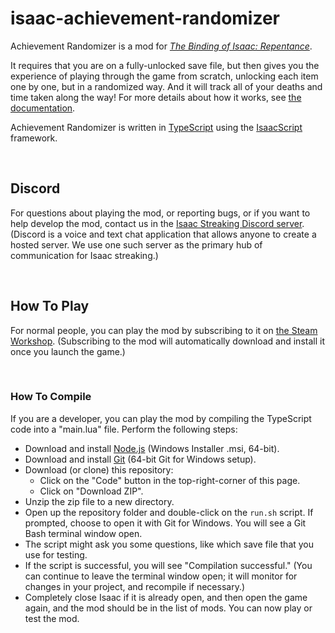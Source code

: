 # isaac-achievement-randomizer

<!-- markdownlint-disable MD033 -->

Achievement Randomizer is a mod for _[The Binding of Isaac: Repentance](https://store.steampowered.com/app/1426300/The_Binding_of_Isaac_Repentance/)_.

It requires that you are on a fully-unlocked save file, but then gives you the experience of playing through the game from scratch, unlocking each item one by one, but in a randomized way. And it will track all of your deaths and time taken along the way! For more details about how it works, see [the documentation](docs/about.md).

Achievement Randomizer is written in [TypeScript](https://www.typescriptlang.org/) using the [IsaacScript](https://isaacscript.github.io/) framework.

<br>

## Discord

For questions about playing the mod, or reporting bugs, or if you want to help develop the mod, contact us in the [Isaac Streaking Discord server](https://discord.gg/GwhUeQjHTF). (Discord is a voice and text chat application that allows anyone to create a hosted server. We use one such server as the primary hub of communication for Isaac streaking.)

<br>

## How To Play

For normal people, you can play the mod by subscribing to it on [the Steam Workshop](https://steamcommunity.com/app/250900/workshop/). (Subscribing to the mod will automatically download and install it once you launch the game.)

<br>

### How To Compile

If you are a developer, you can play the mod by compiling the TypeScript code into a "main.lua" file. Perform the following steps:

- Download and install [Node.js](https://nodejs.org/en/download/) (Windows Installer .msi, 64-bit).
- Download and install [Git](https://git-scm.com/download/win) (64-bit Git for Windows setup).
- Download (or clone) this repository:
  - Click on the "Code" button in the top-right-corner of this page.
  - Click on "Download ZIP".
- Unzip the zip file to a new directory.
- Open up the repository folder and double-click on the `run.sh` script. If prompted, choose to open it with Git for Windows. You will see a Git Bash terminal window open.
- The script might ask you some questions, like which save file that you use for testing.
- If the script is successful, you will see "Compilation successful." (You can continue to leave the terminal window open; it will monitor for changes in your project, and recompile if necessary.)
- Completely close Isaac if it is already open, and then open the game again, and the mod should be in the list of mods. You can now play or test the mod.
